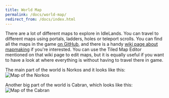 ```yaml
---
title: World Map
permalink: /docs/world-map/
redirect_from: /docs/index.html
---
```

There are a lot of different maps to explore in IdleLands. You can travel to different maps using portals, ladders, holes or teleport scrolls. You can find all the maps in the game [on GitHub](https://github.com/IdleLands/Maps), and there is a handy [wiki page about mapmaking](https://github.com/IdleLands/IdleLands/wiki/Mapmaking) if you're interested. You can use the Tiled Map Editor mentioned on that wiki page to edit maps, but it is equally useful if you want to have a look at where everything is without having to travel there in game.

The main part of the world is Norkos and it looks like this:
![Map of the Norkos](https://idle.land/img/norkosmap.png)

Another big part of the world is Cabran, which looks like this:
![Map of the Cabran](https://idle.land/img/cabranmap.png)
